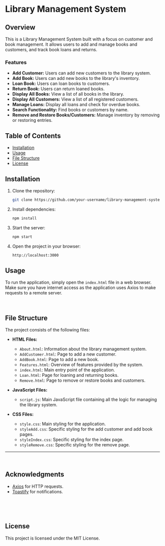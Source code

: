 # Library Management System

## Overview

This is a Library Management System built with a focus on customer and book management. It allows users to add and manage books and customers, and track book loans and returns.

### Features

- **Add Customer:** Users can add new customers to the library system.
- **Add Book:** Users can add new books to the library's inventory.
- **Loan Book:** Users can loan books to customers.
- **Return Book:** Users can return loaned books.
- **Display All Books:** View a list of all books in the library.
- **Display All Customers:** View a list of all registered customers.
- **Manage Loans:** Display all loans and check for overdue books.
- **Search Functionality:** Find books or customers by name.
- **Remove and Restore Books/Customers:** Manage inventory by removing or restoring entries.
  
## Table of Contents

- [Installation](#installation)
- [Usage](#usage)
- [File Structure](#file-structure)
- [License](#license)

## Installation

1. Clone the repository:
    ```bash
    git clone https://github.com/your-username/library-management-system.git
    ```

2. Install dependencies:
    ```bash
    npm install
    ```

3. Start the server:
    ```bash
    npm start
    ```

4. Open the project in your browser:
    ```bash
    http://localhost:3000
    ```

## Usage

To run the application, simply open the `index.html` file in a web browser. Make sure you have internet access as the application uses Axios to make requests to a remote server.

&nbsp;
&nbsp;



## File Structure

The project consists of the following files:

- **HTML Files:**
  - `About.html`: Information about the library management system.
  - `AddCustomer.html`: Page to add a new customer.
  - `AddBook.html`: Page to add a new book.
  - `Features.html`: Overview of features provided by the system.
  - `index.html`: Main entry point of the application.
  - `Loan.html`: Page for loaning and returning books.
  - `Remove.html`: Page to remove or restore books and customers.

- **JavaScript Files:**
  - `script.js`: Main JavaScript file containing all the logic for managing the library system.

- **CSS Files:**
  - `style.css`: Main styling for the application.
  - `styleAdd.css`: Specific styling for the add customer and add book pages.
  - `styleIndex.css`: Specific styling for the index page.
  - `styleRemove.css`: Specific styling for the remove page.
---
&nbsp;
&nbsp;

## Acknowledgments

- [Axios](https://axios-http.com/) for HTTP requests.
- [Toastify](https://github.com/apvarun/toastify-js) for notifications.




&nbsp;

&nbsp;


## License

This project is licensed under the MIT License.


